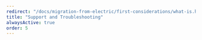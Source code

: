 ```yaml
---
redirect: "/docs/migration-from-electric/first-considerations/what-is.html"
title: "Support and Troubleshooting"
alwaysActive: true
order: 5
---
```

